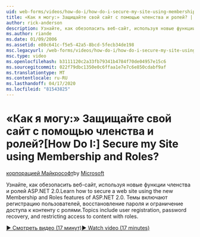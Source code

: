 ```yaml
---
uid: web-forms/videos/how-do-i/how-do-i-secure-my-site-using-membership-and-roles
title: «Как я могу:» Защищайте свой сайт с помощью членства и ролей? | Документы Майкрософт
author: rick-anderson
description: Узнайте, как обезопасить веб-сайт, используя новые функции членства и ролей ASP.NET 2.0. Темы включают регистрацию пользователей, восстановление пароля и ограничивание...
ms.author: riande
ms.date: 01/09/2006
ms.assetid: e80c641c-f5e5-42a5-8bcd-5fecb34de198
msc.legacyurl: /web-forms/videos/how-do-i/how-do-i-secure-my-site-using-membership-and-roles
msc.type: video
ms.openlocfilehash: b3111120c2a33fb79341b4784f70de04957e15c6
ms.sourcegitcommit: 022f79dbc1350e0c6ffaa1e7e7c6e850cdabf9af
ms.translationtype: MT
ms.contentlocale: ru-RU
ms.lasthandoff: 04/17/2020
ms.locfileid: "81543825"
---
```

# <a name="how-do-i-secure-my-site-using-membership-and-roles"></a><span data-ttu-id="b3fbe-105">«Как я могу:» Защищайте свой сайт с помощью членства и ролей?</span><span class="sxs-lookup"><span data-stu-id="b3fbe-105">[How Do I:] Secure my Site using Membership and Roles?</span></span>

<span data-ttu-id="b3fbe-106">[корпорацией Майкрософт](https://github.com/microsoft)</span><span class="sxs-lookup"><span data-stu-id="b3fbe-106">by [Microsoft](https://github.com/microsoft)</span></span>

<span data-ttu-id="b3fbe-107">Узнайте, как обезопасить веб-сайт, используя новые функции членства и ролей ASP.NET 2.0.</span><span class="sxs-lookup"><span data-stu-id="b3fbe-107">Learn how to secure a web site using the new Membership and Roles features of ASP.NET 2.0.</span></span> <span data-ttu-id="b3fbe-108">Темы включают регистрацию пользователей, восстановление пароля и ограничение доступа к контенту с ролями.</span><span class="sxs-lookup"><span data-stu-id="b3fbe-108">Topics include user registration, password recovery, and restricting access to content with roles.</span></span>

[<span data-ttu-id="b3fbe-109">&#9654; Смотреть видео (17 минут)</span><span class="sxs-lookup"><span data-stu-id="b3fbe-109">&#9654; Watch video (17 minutes)</span></span>](https://channel9.msdn.com/Blogs/ASP-NET-Site-Videos/how-do-i-secure-my-site-using-membership-and-roles)
